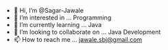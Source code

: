 - 👋 Hi, I’m @Sagar-Jawale
- 👀 I’m interested in ... Programming
- 🌱 I’m currently learning ... Java 
- 💞️ I’m looking to collaborate on ... Java Development
- 📫 How to reach me ... jawale.sbj@gmail.com

<!---
Sagar-Jawale/Sagar-Jawale is a ✨ special ✨ repository because its `README.md` (this file) appears on your GitHub profile.
You can click the Preview link to take a look at your changes.
--->
